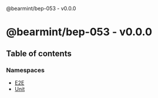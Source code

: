 @bearmint/bep-053 - v0.0.0

# @bearmint/bep-053 - v0.0.0

## Table of contents

### Namespaces

- [E2E](modules/E2E.md)
- [Unit](modules/Unit.md)

